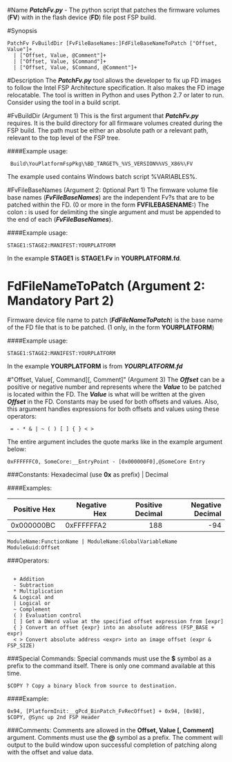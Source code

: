 #Name
**_PatchFv.py_** - The python script that patches the firmware volumes (**FV**)
with in the flash device (**FD**) file post FSP build.

#Synopsis

```
PatchFv FvBuildDir [FvFileBaseNames:]FdFileBaseNameToPatch ["Offset, Value"]+
  | ["Offset, Value, @Comment"]+
  | ["Offset, Value, $Command"]+
  | ["Offset, Value, $Command, @Comment"]+
```

#Description
The **_PatchFv.py_** tool allows the developer to fix up FD images to follow the
Intel FSP Architecture specification.  It also makes the FD image relocatable.
The tool is written in Python and uses Python 2.7 or later to run.
Consider using the tool in a build script.

#FvBuildDir (Argument 1)
This is the first argument that **_PatchFv.py_** requires.  It is the build
directory for all firmware volumes created during the FSP build. The path must
be either an absolute path or a relevant path, relevant to the top level of the
FSP tree.

####Example usage:
```
 Build\YouPlatformFspPkg\%BD_TARGET%_%VS_VERSION%%VS_X86%\FV
```

The example used contains Windows batch script %VARIABLES%.

#FvFileBaseNames (Argument 2: 0ptional Part 1)
The firmware volume file base names (**_FvFileBaseNames_**) are the independent
Fv?s that are to be patched within the FD. (0 or more in the form
**FVFILEBASENAME:**) The colon **:** is used for delimiting the single
argument and must be appended to the end of each (**_FvFileBaseNames_**).

####Example usage:
```
STAGE1:STAGE2:MANIFEST:YOURPLATFORM
```

In the example **STAGE1** is **STAGE1.Fv** in **YOURPLATFORM.fd**.

# FdFileNameToPatch (Argument 2: Mandatory Part 2)

Firmware device file name to patch (**_FdFileNameToPatch_**) is the base name of
the FD file that is to be patched. (1 only, in the form **YOURPLATFORM**)

####Example usage:
```
STAGE1:STAGE2:MANIFEST:YOURPLATFORM
```

In the example **YOURPLATFORM** is from **_YOURPLATFORM.fd_**

#"Offset, Value[, Command][, Comment]" (Argument 3)
The **_Offset_** can be a positive or negative number and represents where the
**_Value_** to be patched is located within the FD. The **_Value_** is what
will be written at the given **_Offset_** in the FD. Constants may be used for
both offsets and values.  Also, this argument handles expressions for both
offsets and values using these operators:

```
 = - * & | ~ ( ) [ ] { } < >
```

The entire argument includes the quote marks like in the example argument below:

```
0xFFFFFFC0, SomeCore:__EntryPoint - [0x000000F0],@SomeCore Entry
```

###Constants:
 Hexadecimal (use **0x** as prefix) | Decimal

####Examples:

| **Positive Hex** | **Negative Hex** | **Positive Decimal** | **Negative Decimal** |
| ---------------: | ---------------: | -------------------: | -------------------: |
| 0x000000BC       | 0xFFFFFFA2       | 188                  | -94                  |

```
ModuleName:FunctionName | ModuleName:GlobalVariableName
ModuleGuid:Offset
```

###Operators:

```

  + Addition
  - Subtraction
  * Multiplication
  & Logical and
  | Logical or
  ~ Complement
  ( ) Evaluation control
  [ ] Get a DWord value at the specified offset expression from [expr]
  { } Convert an offset {expr} into an absolute address (FSP_BASE + expr)
  < > Convert absolute address <expr> into an image offset (expr & FSP_SIZE)

```

###Special Commands:
Special commands must use the **$** symbol as a prefix to the command itself.
There is only one command available at this time.

```
$COPY ? Copy a binary block from source to destination.
```

####Example:

```
0x94, [PlatformInit:__gPcd_BinPatch_FvRecOffset] + 0x94, [0x98], $COPY, @Sync up 2nd FSP Header
```

###Comments:
Comments are allowed in the **Offset, Value [, Comment]** argument. Comments
must use the **@** symbol as a prefix. The comment will output to the build
window upon successful completion of patching along with the offset and value data.
